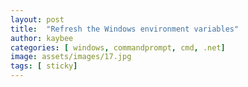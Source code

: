 ```yaml
---
layout: post
title:  "Refresh the Windows environment variables"
author: kaybee
categories: [ windows, commandprompt, cmd, .net]
image: assets/images/17.jpg
tags: [ sticky]
---
```

 